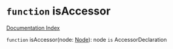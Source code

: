 # `function` isAccessor

[Documentation Index](../README.md)

`function` isAccessor(node: [Node](../interface.Node/README.md)): node `is` AccessorDeclaration